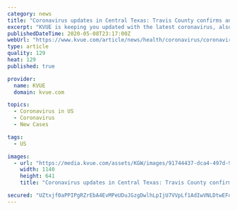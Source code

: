 ```yaml
---
category: news
title: "Coronavirus updates in Central Texas: Travis County confirms another death from COVID-19, 69 new cases"
excerpt: "KVUE is keeping you updated with the latest coronavirus, also known as COVID-19, news in the Austin area. Scroll down for the top headlines and latest updates in KVUE's May 8 live blog. Texas: There are more than 35,"
publishedDateTime: 2020-05-08T23:17:00Z
webUrl: "https://www.kvue.com/article/news/health/coronavirus/coronavirus-covid-19-austin-central-texas-updates/269-44f55b5e-a8e9-472a-b829-cdcd43e02cef"
type: article
quality: 129
heat: 129
published: true

provider:
  name: KVUE
  domain: kvue.com

topics:
  - Coronavirus in US
  - Coronavirus
  - New Cases

tags:
  - US

images:
  - url: "https://media.kvue.com/assets/KGW/images/91744437-dca4-497d-9d98-acb4b28cb45b/91744437-dca4-497d-9d98-acb4b28cb45b_1140x641.jpg"
    width: 1140
    height: 641
    title: "Coronavirus updates in Central Texas: Travis County confirms another death from COVID-19, 69 new cases"

secured: "UZtxjf0aPPIPgRZrEbA4EvMPeUDuJGzgDwlhLpIjU7VVpLf1AdIwVNLDtwEFov6qiQPlYpcJsEf9O2q6MZFJCXpLr5/EMQcEef9CAy7dqqL+4uP27sHET28UrlhYgGbZbKsgSD/kOT0jrN12XTRkBoHVWX9g6FCXZ3A7hbJT6ELg6Gh+PwxLnZorbcIErIWB2vAQv9lzjOtaSP1E0WPQP6J9l2x4txYBjXwoT8Uv/vfxPDpL30tMhqd93B5PwTmR+qlb0fv0/p/bS96De1xG3pkh4b4Zx5RkwCB1r+5NLP5CBxOSWHZZqcNT3YUfSDKw2hpCiCcfTIcQ+bgCb+ySvF8GQMa2fST3lVgrz4shi+KKKrpD2GIxZL+Gyzt+xrSQQTJViE09wZQcqnUZJ0K2PqXeiWQNybvD/o7CYtRopvc3/WXAI28FAskJMEpQo0LXsQZBogHhRV17GPRVhOfu189jVSiDNNq6RUQAtxvylpU=;BKL6TSQeHEwid86t34RrCg=="
---
```


